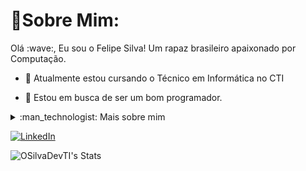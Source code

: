 <!--título-->
# :dizzy:Sobre Mim:

<!-- Presentation -->
<p>
  Olá :wave:, Eu sou o Felipe Silva! Um rapaz brasileiro apaixonado por Computação.

  - :seedling: Atualmente estou cursando o Técnico em Informática no CTI

  - :telescope: Estou em busca de ser um bom programador.
</p>

<!-- Dropdown -->
<details>
  <summary>:man_technologist: Mais sobre mim </summary>

  - :speech_balloon: Tenho 16 anos e atualmente moro no Brasil. Entrei no mundo da computação recentemente por paixão, possuo um certificado de noção básica sobre IA e programação em blocos. Estou cada vez mais aprendendo sobre esse mundo incrível que é o da programação.

  - :zap: Sempre gostei de programção desde criança, adoro solucionar problemas díficeis, não desisto fácil e sempre tenho foco naquilo que eu faço.
</details>

<!-- Links -->
[![LinkedIn](https://img.shields.io/badge/LinkedIn-0077B5?style=for-the-badge&logo=linkedin&logoColor=white)](https://www.linkedin.com/in/felipe-silva-1932aa350/)

<!-- GithubStats -->
![OSilvaDevTI's Stats](https://github-readme-stats.vercel.app/api?username=OSilvaDevTI&theme=vue-dark&show_icons=true&hide_border=true&count_private=true)
